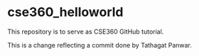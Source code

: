 # cse360_helloworld
This repository is to serve as CSE360 GitHub tutorial.

This is a change reflecting a commit done by Tathagat Panwar.
